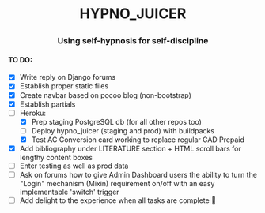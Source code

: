 # <p align="center">HYPNO_JUICER</p>

### <p align="center"> Using self-hypnosis for self-discipline</p>

#### TO DO:
- [x] Write reply on Django forums 
- [x] Establish proper static files
- [x] Create navbar based on pocoo blog (non-bootstrap)
- [x] Establish partials
- [ ] Heroku:
    - [x] Prep staging PostgreSQL db (for all other repos too)
    - [ ] Deploy hypno_juicer (staging and prod) with buildpacks    
    - [x] Test AC Conversion card working to replace regular CAD Prepaid
- [x] Add bibliography under LITERATURE section + HTML scroll bars for lengthy content boxes
- [ ] Enter testing as well as prod data 
- [ ] Ask on forums how to give Admin Dashboard users the ability to turn the "Login" mechanism (Mixin) requirement on/off with an easy implementable 'switch' trigger
- [ ] Add delight to the experience when all tasks are complete :tada: